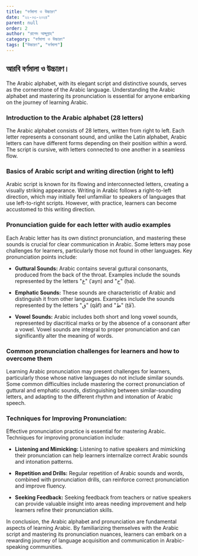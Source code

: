 ```yaml
---
title: "বর্ণমালা ও উচ্চারণ"
date: "২২-০৩-২০২৪"
parent: null
order: 2
author: "রাশেদ আব্দুল্লাহ"
category: "বর্ণমালা ও উচ্চারণ"
tags: ["উচ্চারণ", "বর্ণমালা"]
---
```


## আরবি বর্ণমালা ও উচ্চারণ।

The Arabic alphabet, with its elegant script and distinctive sounds, serves as the cornerstone of the Arabic language. Understanding the Arabic alphabet and mastering its pronunciation is essential for anyone embarking on the journey of learning Arabic.

### Introduction to the Arabic alphabet (28 letters)

The Arabic alphabet consists of 28 letters, written from right to left. Each letter represents a consonant sound, and unlike the Latin alphabet, Arabic letters can have different forms depending on their position within a word. The script is cursive, with letters connected to one another in a seamless flow.

### Basics of Arabic script and writing direction (right to left)

Arabic script is known for its flowing and interconnected letters, creating a visually striking appearance. Writing in Arabic follows a right-to-left direction, which may initially feel unfamiliar to speakers of languages that use left-to-right scripts. However, with practice, learners can become accustomed to this writing direction.

### Pronunciation guide for each letter with audio examples

Each Arabic letter has its own distinct pronunciation, and mastering these sounds is crucial for clear communication in Arabic. Some letters may pose challenges for learners, particularly those not found in other languages. Key pronunciation points include:

- **Guttural Sounds:**
  Arabic contains several guttural consonants, produced from the back of the throat. Examples include the sounds represented by the letters "ع" (ʿayn) and "ح" (ḥa).

- **Emphatic Sounds:**
  These sounds are characteristic of Arabic and distinguish it from other languages. Examples include the sounds represented by the letters "ق" (qāf) and "ط" (ṭāʾ).

- **Vowel Sounds:**
  Arabic includes both short and long vowel sounds, represented by diacritical marks or by the absence of a consonant after a vowel. Vowel sounds are integral to proper pronunciation and can significantly alter the meaning of words.

### Common pronunciation challenges for learners and how to overcome them

Learning Arabic pronunciation may present challenges for learners, particularly those whose native languages do not include similar sounds. Some common difficulties include mastering the correct pronunciation of guttural and emphatic sounds, distinguishing between similar-sounding letters, and adapting to the different rhythm and intonation of Arabic speech.

### Techniques for Improving Pronunciation:

Effective pronunciation practice is essential for mastering Arabic. Techniques for improving pronunciation include:

- **Listening and Mimicking:**
  Listening to native speakers and mimicking their pronunciation can help learners internalize correct Arabic sounds and intonation patterns.

- **Repetition and Drills:**
  Regular repetition of Arabic sounds and words, combined with pronunciation drills, can reinforce correct pronunciation and improve fluency.

- **Seeking Feedback:**
  Seeking feedback from teachers or native speakers can provide valuable insight into areas needing improvement and help learners refine their pronunciation skills.

In conclusion, the Arabic alphabet and pronunciation are fundamental aspects of learning Arabic. By familiarizing themselves with the Arabic script and mastering its pronunciation nuances, learners can embark on a rewarding journey of language acquisition and communication in Arabic-speaking communities.
